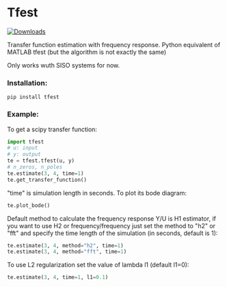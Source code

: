 # Tfest
[![Downloads](https://static.pepy.tech/personalized-badge/tfest?period=total&units=international_system&left_color=black&right_color=red&left_text=Downloads)](https://pepy.tech/project/tfest)

Transfer function estimation with frequency response. 
Python equivalent of MATLAB tfest (but the algorithm is not exactly the same)

Only works wuth SISO systems for now.


### Installation:
```shell
pip install tfest
```

### Example:
To get a scipy transfer function:
```python
import tfest
# u: input
# y: output
te = tfest.tfest(u, y)
# n_zeros, n_poles
te.estimate(3, 4, time=1)
te.get_transfer_function()
```
"time" is simulation length in seconds.
To plot its bode diagram:
```python
te.plot_bode()
```
Default method to calculate the frequency response Y/U is H1 estimator, if you want to use H2 or frequency/frequency just set the method to "h2" or "fft" and specify the time length of the simulation (in seconds, default is 1):
```python
te.estimate(3, 4, method="h2", time=1)
te.estimate(3, 4, method="fft", time=1)
```
To use L2 regularization set the value of lambda l1 (default l1=0):
```python
te.estimate(3, 4, time=1, l1=0.1)
```
